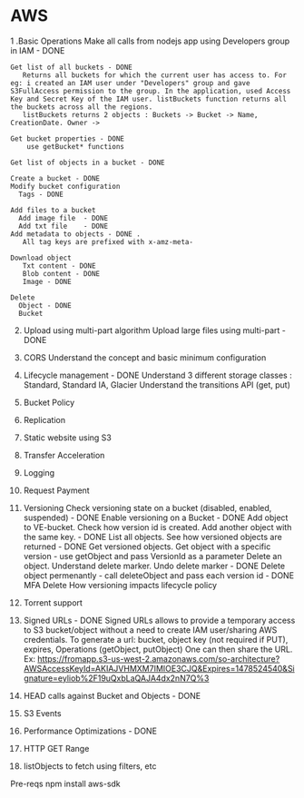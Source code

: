 ﻿# AWS

1 .Basic Operations
	Make all calls from nodejs app using Developers group in IAM - DONE

	Get list of all buckets - DONE
	   Returns all buckets for which the current user has access to. For eg: i created an IAM user under "Developers" group and gave S3FullAccess permission to the group. In the application, used Access Key and Secret Key of the IAM user. listBuckets function returns all the buckets across all the regions.
	   listBuckets returns 2 objects : Buckets -> Bucket -> Name, CreationDate. Owner -> 

	Get bucket properties - DONE
		use getBucket* functions

	Get list of objects in a bucket - DONE

	Create a bucket - DONE
	Modify bucket configuration
	  Tags - DONE

	Add files to a bucket 
	  Add image file  - DONE
	  Add txt file    - DONE
	Add metadata to objects - DONE .
	   All tag keys are prefixed with x-amz-meta-

	Download object
	   Txt content - DONE
	   Blob content - DONE
	   Image - DONE

	Delete
	  Object - DONE
	  Bucket

2. Upload using multi-part algorithm
	Upload large files using multi-part - DONE

3. CORS
	Understand the concept and basic minimum configuration

4. Lifecycle management - DONE
       Understand 3 different storage classes : Standard, Standard IA, Glacier
	   Understand the transitions
	   API (get, put)

5. Bucket Policy
6. Replication
7. Static website using S3
8. Transfer Acceleration
9. Logging
10. Request Payment
11. Versioning
       Check versioning state on a bucket (disabled, enabled, suspended) - DONE
	   Enable versioning on a Bucket - DONE
	   Add object to VE-bucket. Check how version id is created. Add another object with the same key. - DONE
	   List all objects. See how versioned objects are returned - DONE
	   Get versioned objects. Get object with a specific version - use getObject and pass VersionId as a parameter
	   Delete an object. Understand delete marker. Undo delete marker - DONE
	   Delete object permenantly - call deleteObject and pass each version id - DONE
	   MFA Delete
	   How versioning impacts lifecycle policy
12. Torrent support

13. Signed URLs - DONE
       Signed URLs allows to provide a temporary access to S3 bucket/object without a need to create IAM user/sharing AWS credentials.
	   To generate a url: bucket, object key (not required if PUT), expires, Operations (getObject, putObject)
	   One can then share the URL. Ex: https://fromapp.s3-us-west-2.amazonaws.com/so-architecture?AWSAccessKeyId=AKIAJVHMXM7IMIOE3CJQ&Expires=1478524540&Signature=eyliob%2F19uQxbLaQAJA4dx2nN7Q%3

14. HEAD calls against Bucket and Objects - DONE
15. S3 Events
16. Performance Optimizations - DONE
17. HTTP GET Range
18. listObjects to fetch using filters, etc


Pre-reqs
npm install aws-sdk



